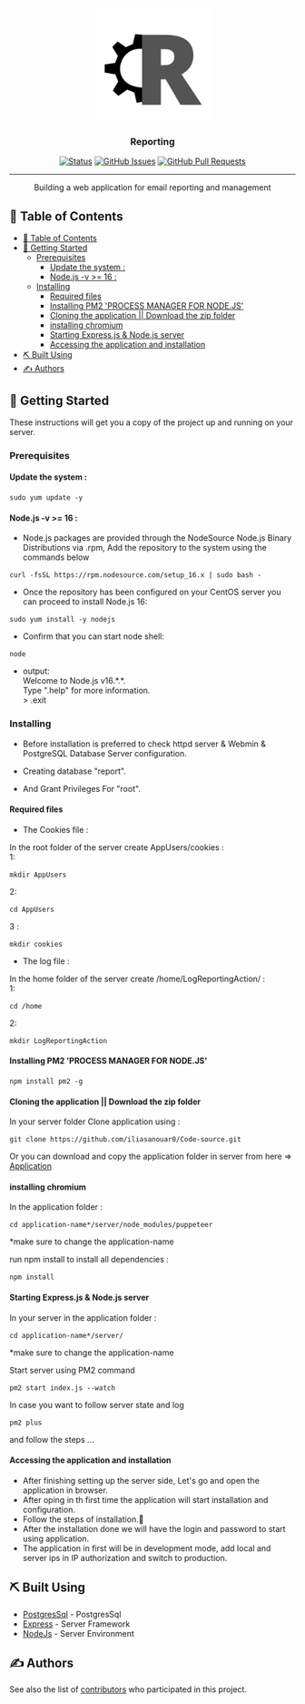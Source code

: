 <p align="center">
  <a href="" rel="noopener">
 <img width=200px height=200px src="./views/assets/images/R.jpg" alt="Project logo"></a>
</p>

<h3 align="center">Reporting</h3>

<div align="center">

[![Status](https://img.shields.io/badge/status-active-success.svg)]()
[![GitHub Issues](https://img.shields.io/github/issues/iliasanouar0/Code-source.svg)](https://github.com/iliasanouar0/Code-source/issues)
[![GitHub Pull Requests](https://img.shields.io/github/issues-pr/iliasanouar0/Code-source.svg)](https://github.com/iliasanouar0/Code-source/pulls)

</div>

---

<p align="center"> Building a web application for email reporting and management
    <br> 
</p>

## 📝 Table of Contents

- [📝 Table of Contents](#-table-of-contents)
- [🏁 Getting Started ](#-getting-started-)
  - [Prerequisites](#prerequisites)
    - [Update the system :](#update-the-system-)
    - [Node.js -v \>= 16 :](#nodejs--v--16-)
  - [Installing](#installing)
    - [Required files](#required-files)
    - [Installing PM2 'PROCESS MANAGER FOR NODE.JS'](#installing-pm2-process-manager-for-nodejs)
    - [Cloning the application || Download the zip folder](#cloning-the-application--download-the-zip-folder)
    - [installing chromium](#installing-chromium)
    - [Starting Express.js \& Node.js server](#starting-expressjs--nodejs-server)
    - [Accessing the application and installation](#accessing-the-application-and-installation)
- [⛏️ Built Using ](#️-built-using-)
- [✍️ Authors ](#️-authors-)

## 🏁 Getting Started <a name = "getting_started"></a>

These instructions will get you a copy of the project up and running on your server.

### Prerequisites

#### Update the system :

```
sudo yum update -y
```

#### Node.js -v >= 16 :

- Node.js packages are provided through the NodeSource Node.js Binary Distributions via .rpm,
Add the repository to the system using the commands below 

```
curl -fsSL https://rpm.nodesource.com/setup_16.x | sudo bash -
```

- Once the repository has been configured on your CentOS server you can proceed to install Node.js 16:

```
sudo yum install -y nodejs
```

- Confirm that you can start node shell:

```
node
```
- output:  <br> 
 Welcome to Node.js v16.\*.\*.  <br> 
 Type ".help" for more information.  <br> 
 \> .exit  <br> 

### Installing

- Before installation is preferred to check httpd server & Webmin & PostgreSQL Database Server configuration.

- Creating database "report".

- And Grant Privileges For "root".

#### Required files

- The Cookies file :

In the root folder of the server create AppUsers/cookies :<br>
1:
```
mkdir AppUsers
```
2:
```
cd AppUsers
```
3 :
```
mkdir cookies
```

- The log file :

In the home folder of the server create /home/LogReportingAction/ :<br>
1:
```
cd /home
```
2:
```
mkdir LogReportingAction
```
#### Installing PM2 'PROCESS MANAGER FOR NODE.JS'

```
npm install pm2 -g
```

#### Cloning the application || Download the zip folder

In your server folder Clone application using : 

```
git clone https://github.com/iliasanouar0/Code-source.git
```

Or you can download and copy the application folder in server from here => [Application](https://codeload.github.com/iliasanouar0/Code-source/zip/refs/heads/master)

#### installing chromium

In the application folder :

```
cd application-name*/server/node_modules/puppeteer
```
*make sure to change the application-name

run npm install to install all dependencies :

```
npm install
```

#### Starting Express.js & Node.js server

In your server in the application folder : 
```
cd application-name*/server/
```
*make sure to change the application-name

Start server using PM2 command
```
pm2 start index.js --watch
```
In case you want to follow server state and log 
```
pm2 plus
```
and follow the steps ...

#### Accessing the application and installation

- After finishing setting up the server side, Let's go and open the application in browser.<br>
- After oping in th first time the application will start installation and configuration.<br>
- Follow the steps of installation.🧐<br>
- After the installation done we will have the login and password to start using application.<br>
- The application in first will be in development mode, add local and server ips in IP authorization and switch to production.<br>

<!-- ## 🎈 Usage <a name="usage"></a>

Add notes about how to use the system. -->


## ⛏️ Built Using <a name = "built_using"></a>

- [PostgresSql](https://www.postgresql.org/) - PostgresSql
- [Express](https://expressjs.com/) - Server Framework
- [NodeJs](https://nodejs.org/en/) - Server Environment

## ✍️ Authors <a name = "authors"></a>

<!-- - [@kylelobo](https://github.com/kylelobo) - Idea & Initial work -->

See also the list of [contributors](https://github.com/iliasanouar0/Code-source/contributors) who participated in this project.

<!-- ## 🎉 Acknowledgements <a name = "acknowledgement"></a>

- Hat tip to anyone whose code was used
- Inspiration
- References -->
